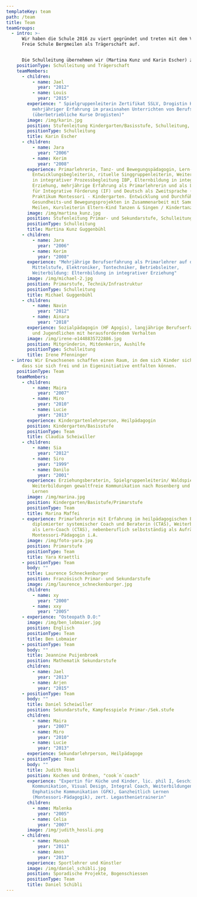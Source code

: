 ```yaml
---
templateKey: team
path: /team
title: Team
teamGroups:
  - intro: >-
      Wir haben die Schule 2016 zu viert gegründet und treten mit dem Verein
      Freie Schule Bergmeilen als Trägerschaft auf.


      Die Schulleitung übernehmen wir (Martina Kunz und Karin Escher) zu zweit. Wir treffen möglichst viele Entscheidungen im Team.
    positionType: Schulleitung und Trägerschaft
    teamMembers:
      - children:
          - name: Jael
            year: "2012"
          - name: Louis
            year: "2015"
        experience: " Spielgruppenleiterin Zertifikat SSLV, Drogistin HF mit
          mehrjähriger Erfahrung im praxisnahen Unterrichten von Berufsschülern
          (überbetriebliche Kurse Drogisten)"
        image: /img/karin.jpg
        position: Stufenleitung Kindergarten/Basisstufe, Schulleitung, Sekretariat
        positionType: Schulleitung
        title: Karin Escher
      - children:
          - name: Jara
            year: "2006"
          - name: Kerim
            year: "2008"
        experience: Primarlehrerin, Tanz- und Bewegungspädagogin, Lern- und
          Entwicklungsbegleiterin, rituelle Singgruppenleiterin, Weiterbildung
          in integrativer Prozessbegleitung IBP, Elternbildung in integrativer
          Erziehung, mehrjährige Erfahrung als Primarlehrerin und als Lehrperson
          für Integrative Förderung (IF) und Deutsch als Zweitsprache (DaZ).
          Praktikum Montessori - Kindergarten. Entwicklung und Durchführung von
          Gesundheits-und Bewegungsprojekten in Zusammenarbeit mit Samowar
          Meilen, Kursleiterin Eltern-Kind Tanzen & Singen / Kindertanzen.
        image: /img/martina_kunz.jpg
        position: Stufenleitung Primar- und Sekundarstufe, Schulleitung
        positionType: Schulleitung
        title: Martina Kunz Guggenbühl
      - children:
          - name: Jara
            year: "2006"
          - name: Kerim
            year: "2008"
        experience: "Mehrjährige Berufserfahrung als Primarlehrer auf der Unter-und
          Mittelstufe, Elektroniker, Tontechniker, Betriebsleiter,
          Weiterbildung: Elternbildung in integrativer Erziehung"
        image: /img/michael-2.jpg
        position: Primarstufe, Technik/Infrastruktur
        positionType: Schulleitung
        title: Michael Guggenbühl
      - children:
          - name: Navin
            year: "2012"
          - name: Ainara
            year: "2018"
        experience: Sozialpädagogin (HF Agogis), langjährige Berufserfahrung mit Kindern
          und Jugendlichen mit herausforderndem Verhalten
        image: /img/irene-e1448835722886.jpg
        position: Mitgründerin, Mitdenkerin, Aushilfe
        positionType: Schulleitung
        title: Irene Pfenninger
  - intro: Wir Erwachsenen schaffen einen Raum, in dem sich Kinder sicher fühlen, so
      dass sie sich frei und in Eigeninitiative entfalten können.
    positionType: Team
    teamMembers:
      - children:
          - name: Maira
            year: "2007"
          - name: Miro
            year: "2010"
          - name: Lucie
            year: "2013"
        experience: Kindergartenlehrperson, Heilpädagogin
        position: Kindergarten/Basisstufe
        positionType: Team
        title: Claudia Scheiwiller
      - children:
          - name: Sia
            year: "2012"
          - name: Siro
            year: "1999"
          - name: Danilo
            year: "2001"
        experience: Erziehungsberaterin, Spielgruppenleiterin/ Waldspielgruppenleiterin,
          Weiterbildungen gewaltfreie Kommunikation nach Rosenberg und  natives
          Lernen
        image: /img/marina.jpg
        position: Kindergarten/Basistufe/Primarstufe
        positionType: Team
        title: Marina Maffei
      - experience: Primarlehrerin mit Erfahrung im heilpädagogischen Bereich,
          diplomierter systemischer Coach und Beraterin (CTAS), Weiterbildung
          als Lern-Coach (CTAS), nebenberuflich selbstständig als Aufräum-Coach,
          Montessori-Pädagogin i.A.
        image: /img/foto-yara.jpg
        position: Primarstufe
        positionType: Team
        title: Yara Kraettli
      - positionType: Team
        body: ""
        title: Laurence Schneckenburger
        position: Französisch Primar- und Sekundarstufe
        image: /img/laurence_schneckenburger.jpg
        children:
          - name: xy
            year: "2000"
          - name: xxy
            year: "2005"
      - experience: "Osteopath D.O:"
        image: /img/ben_lobmaier.jpg
        position: Englisch
        positionType: Team
        title: Ben Lobmaier
      - positionType: Team
        body: ""
        title: Jeannine Puijenbroek
        position: Mathematik Sekundarstufe
        children:
          - name: Jael
            year: "2013"
          - name: Arjen
            year: "2015"
      - positionType: Team
        body: ""
        title: Daniel Scheiwiller
        position: Sekundarstufe, Kampfesspiele Primar-/Sek.stufe
        children:
          - name: Maira
            year: "2007"
          - name: Miro
            year: "2010"
          - name: Lucie
            year: "2013"
        experience: Sekundarlehrperson, Heilpädagoge
      - positionType: Team
        body: ""
        title: Judith Hossli
        position: Kochen und Ordnen, "cook´n´coach"
        experience: "Expertin für Küche und Kinder, lic. phil I, Geschichte(n) und
          Kommunikation, Visual Design, Integral Coach, Weiterbildungen:
          Emphatische Kommunikation (GFK), Ganzheitlich Lernen
          (Montessori-Pädagogik), zert. Legasthenietrainerin"
        children:
          - name: Malenka
            year: "2005"
          - name: Celia
            year: "2007"
        image: /img/judith_hossli.png
      - children:
          - name: Manoah
            year: "2011"
          - name: Amon
            year: "2013"
        experience: Sportlehrer und Künstler
        image: /img/daniel_schibli.jpg
        position: Sporadische Projekte, Bogenschiessen
        positionType: Team
        title: Daniel Schibli
---
```

